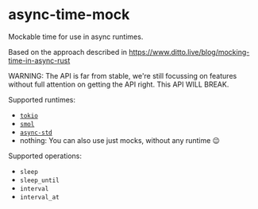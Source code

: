# async-time-mock

Mockable time for use in async runtimes.

Based on the approach described in https://www.ditto.live/blog/mocking-time-in-async-rust

WARNING: The API is far from stable, we're still focussing on features without full attention on getting the API right. This API WILL BREAK.

Supported runtimes:
* [`tokio`](https://github.com/tokio-rs/tokio)
* [`smol`](https://github.com/smol-rs/smol)
* [`async-std`](https://github.com/async-rs/async-std)
* nothing: You can also use just mocks, without any runtime 😉

Supported operations:
* `sleep`
* `sleep_until`
* `interval`
* `interval_at`
